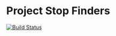 Project Stop Finders
===================
[![Build Status](https://travis-ci.org/sylvaus/project_stop_finder.svg?branch=master)](https://travis-ci.org/sylvaus/project_stop_finder)